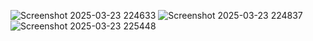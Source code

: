 ![Screenshot 2025-03-23 224633](https://github.com/user-attachments/assets/c7ab8a4c-ad47-4ca5-93bc-dc2b98e62457)
![Screenshot 2025-03-23 224837](https://github.com/user-attachments/assets/52ccdb05-d557-4641-92aa-163c306a3b9e)
![Screenshot 2025-03-23 225448](https://github.com/user-attachments/assets/0fceda0b-41a3-48be-8e6a-68428cfd9f60)
